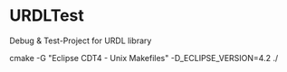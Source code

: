 # URDLTest
Debug &amp; Test-Project for URDL library


cmake -G "Eclipse CDT4 - Unix Makefiles" -D_ECLIPSE_VERSION=4.2 ./